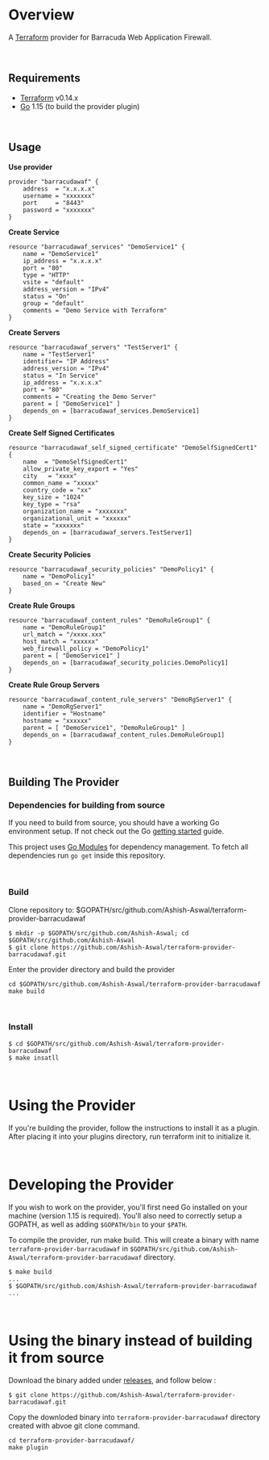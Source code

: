 # Overview #

A [Terraform](terraform.io) provider for Barracuda Web Application Firewall.

&nbsp;
## Requirements ##
-	[Terraform](https://www.terraform.io/downloads.html) v0.14.x
-	[Go](https://golang.org/doc/install) 1.15 (to build the provider plugin)

&nbsp;
## Usage ##

**Use provider**
```hcl
provider "barracudawaf" {
    address  = "x.x.x.x"
    username = "xxxxxxx"
    port     = "8443"
    password = "xxxxxxx"
}
```
**Create Service**
```hcl
resource "barracudawaf_services" "DemoService1" {
    name = "DemoService1"
    ip_address = "x.x.x.x"
    port = "80"
    type = "HTTP"
    vsite = "default"
    address_version = "IPv4"
    status = "On"
    group = "default"
    comments = "Demo Service with Terraform"
}
```
**Create Servers**
```hcl
resource "barracudawaf_servers" "TestServer1" {
    name = "TestServer1"
    identifier= "IP Address"
    address_version = "IPv4"
    status = "In Service"
    ip_address = "x.x.x.x"
    port = "80"
    comments = "Creating the Demo Server"
    parent = [ "DemoService1" ]
    depends_on = [barracudawaf_services.DemoService1]
}
```
**Create Self Signed Certificates**
```hcl
resource "barracudawaf_self_signed_certificate" "DemoSelfSignedCert1" {
    name  = "DemoSelfSignedCert1"
    allow_private_key_export = "Yes"
    city   = "xxxx"
    common_name = "xxxxx"
    country_code = "xx"
    key_size = "1024"
    key_type = "rsa"
    organization_name = "xxxxxxx"
    organizational_unit = "xxxxxx"
    state = "xxxxxxx"
    depends_on = [barracudawaf_servers.TestServer1]
}
```
**Create Security Policies**
```hcl
resource "barracudawaf_security_policies" "DemoPolicy1" {
    name = "DemoPolicy1"
    based_on = "Create New"
}
```
**Create Rule Groups**
```hcl
resource "barracudawaf_content_rules" "DemoRuleGroup1" {
    name = "DemoRuleGroup1"
    url_match = "/xxxx.xxx"
    host_match = "xxxxxx"
    web_firewall_policy = "DemoPolicy1"
    parent = [ "DemoService1" ]
    depends_on = [barracudawaf_security_policies.DemoPolicy1]
}
```
**Create Rule Group Servers**
```hcl
resource "barracudawaf_content_rule_servers" "DemoRgServer1" {
    name = "DemoRgServer1"
    identifier = "Hostname"
    hostname = "xxxxxx"
    parent = [ "DemoService1", "DemoRuleGroup1" ]
    depends_on = [barracudawaf_content_rules.DemoRuleGroup1]
}
```

&nbsp;&nbsp;
## Building The Provider ##

### Dependencies for building from source ###
If you need to build from source, you should have a working Go environment setup.  If not check out the Go [getting started](http://golang.org/doc/install) guide.

This project uses [Go Modules](https://github.com/golang/go/wiki/Modules) for dependency management.  To fetch all dependencies run `go get` inside this repository.

&nbsp;&nbsp;
### Build ###

Clone repository to: $GOPATH/src/github.com/Ashish-Aswal/terraform-provider-barracudawaf
```shell
$ mkdir -p $GOPATH/src/github.com/Ashish-Aswal; cd $GOPATH/src/github.com/Ashish-Aswal
$ git clone https://github.com/Ashish-Aswal/terraform-provider-barracudawaf.git
```

Enter the provider directory and build the provider
```shell
cd $GOPATH/src/github.com/Ashish-Aswal/terraform-provider-barracudawaf
make build
```

&nbsp;&nbsp;
### Install ###

```shell
$ cd $GOPATH/src/github.com/Ashish-Aswal/terraform-provider-barracudawaf
$ make insatll

```

&nbsp;&nbsp;
# Using the Provider

If you're building the provider, follow the instructions to install it as a plugin. After placing it into your plugins directory, run terraform init to initialize it.

&nbsp;&nbsp;
# Developing the Provider

If you wish to work on the provider, you'll first need Go installed on your machine (version 1.15 is required). You'll also need to correctly setup a GOPATH, as well as adding `$GOPATH/bin` to your `$PATH`.

To compile the provider, run make build. This will create a binary with name `terraform-provider-barracudawaf` in `$GOPATH/src/github.com/Ashish-Aswal/terraform-provider-barracudawaf` directory.

```shell
$ make build
...
$ $GOPATH/src/github.com/Ashish-Aswal/terraform-provider-barracudawaf
...

```

&nbsp;
# Using the binary instead of building it from source #

Download the binary added under [releases](https://github.com/Ashish-Aswal/terraform-provider-barracudawaf/releases), and follow below :


```shell
$ git clone https://github.com/Ashish-Aswal/terraform-provider-barracudawaf.git

```

Copy the downloded binary into `terraform-provider-barracudawaf` directory created with abvoe git clone command.
```shell
cd terraform-provider-barracudawaf/
make plugin
```
